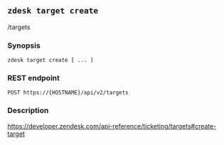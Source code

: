 ## `zdesk target create`

/targets

### Synopsis

    zdesk target create [ ... ]

### REST endpoint

    POST https://{HOSTNAME}/api/v2/targets

### Description

https://developer.zendesk.com/api-reference/ticketing/targets#create-target

